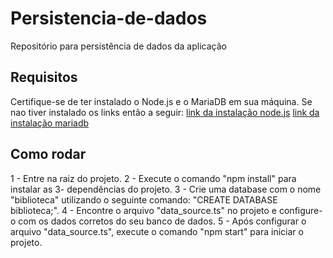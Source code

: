 # Persistencia-de-dados
Repositório para persistência de dados da aplicação

## Requisitos
Certifique-se de ter instalado o Node.js e o MariaDB em sua máquina. Se nao tiver instalado os links então a seguir:
[link da instalação node.js](https://nodejs.org/en/download)
[link da instalação mariadb](https://mariadb.org/download/?t=mariadb&p=mariadb&r=11.1.0&os=Linux&cpu=x86_64&pkg=tar_gz&i=systemd&m=fder)

## Como rodar 
1 - Entre na raiz do projeto.
2 - Execute o comando "npm install" para instalar as 3- dependências do projeto.
3 - Crie uma database com o nome "biblioteca" utilizando o seguinte comando: "CREATE DATABASE biblioteca;".
4 - Encontre o arquivo "data_source.ts" no projeto e configure-o com os dados corretos do seu banco de dados.
5 - Após configurar o arquivo "data_source.ts", execute o comando "npm start" para iniciar o projeto.

